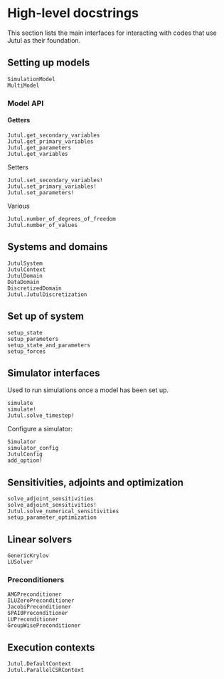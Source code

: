 
# High-level docstrings

This section lists the main interfaces for interacting with codes that use Jutul as their foundation.

## Setting up models

```@docs
SimulationModel
MultiModel
```

### Model API

#### Getters

```@docs
Jutul.get_secondary_variables
Jutul.get_primary_variables
Jutul.get_parameters
Jutul.get_variables
```

Setters

```@docs
Jutul.set_secondary_variables!
Jutul.set_primary_variables!
Jutul.set_parameters!
```

Various

```@docs
Jutul.number_of_degrees_of_freedom
Jutul.number_of_values
```

## Systems and domains

```@docs
JutulSystem
JutulContext
JutulDomain
DataDomain
DiscretizedDomain
Jutul.JutulDiscretization
```

## Set up of system

```@docs
setup_state
setup_parameters
setup_state_and_parameters
setup_forces
```

## Simulator interfaces

Used to run simulations once a model has been set up.

```@docs
simulate
simulate!
Jutul.solve_timestep!
```

Configure a simulator:

```@docs
Simulator
simulator_config
JutulConfig
add_option!
```

## Sensitivities, adjoints and optimization

```@docs
solve_adjoint_sensitivities
solve_adjoint_sensitivities!
Jutul.solve_numerical_sensitivities
setup_parameter_optimization
```

## Linear solvers

```@docs
GenericKrylov
LUSolver
```

### Preconditioners

```@docs
AMGPreconditioner
ILUZeroPreconditioner
JacobiPreconditioner
SPAI0Preconditioner
LUPreconditioner
GroupWisePreconditioner
```

## Execution contexts

```@docs
Jutul.DefaultContext
Jutul.ParallelCSRContext
```
